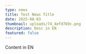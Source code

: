 ```yaml
---
type: news
title: Test News Title
date: 2025-08-03
thumbnail: uploads/74_4efd769c.png
description: Desc in EN
featured: false
---
```


Content in EN